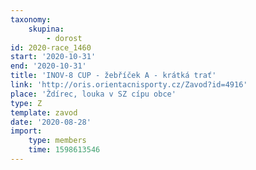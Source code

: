 ```yaml
---
taxonomy:
    skupina:
        - dorost
id: 2020-race_1460
start: '2020-10-31'
end: '2020-10-31'
title: 'INOV-8 CUP - žebříček A - krátká trať'
link: 'http://oris.orientacnisporty.cz/Zavod?id=4916'
place: 'Ždírec, louka v SZ cípu obce'
type: Z
template: zavod
date: '2020-08-28'
import:
    type: members
    time: 1598613546
---
```


